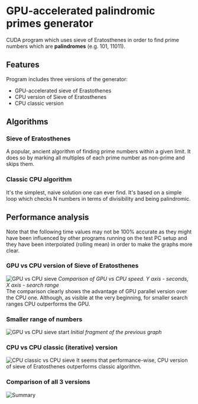 # GPU-accelerated palindromic primes generator
CUDA program which uses sieve of Eratosthenes in order to find prime numbers which are **palindromes**
(e.g. 101, 11011).
## Features
Program includes three versions of the generator:
- GPU-accelerated sieve of Erastothenes
- CPU version of Sieve of Eratosthenes
- CPU classic version
## Algorithms
### Sieve of Eratosthenes
A popular, ancient algorithm of finding prime numbers within a given limit. It does so by marking all multiples of each prime number as non-prime and skips them.
### Classic CPU algorithm
It's the simplest, naive solution one can ever find. It's based on a simple loop which checks N numbers in terms of divisibility and being palindromic.
## Performance analysis
Note that the following time values may not be 100% accurate as they might have been influenced by other programs running on the test PC setup and they have been interpolated (rolling mean) in order to make the graphs more clear.
### GPU vs CPU version of Sieve of Eratosthenes
![GPU vs CPU sieve](https://ochnik.me/public/gpu_cpu_sieve.png)
*Comparison of GPU vs CPU speed. Y axis - seconds, X axis - search range*<br>
The comparison clearly shows the advantage of GPU parallel version over the CPU one.
Although, as visible at the very beginning, for smaller search ranges CPU outperforms the GPU.
### Smaller range of numbers
![GPU vs CPU sieve start](https://ochnik.me/public/gpu_cpu_sieve_start.png)
*Initial fragment of the previous graph*
### CPU vs CPU classic (iterative) version
![CPU classic vs CPU sieve](https://ochnik.me/public/cpu_cpu_sieve.png)
It seems that performance-wise, CPU version of sieve of Eratosthenes outperforms classic algorithm.
### Comparison of all 3 versions
![Summary](https://ochnik.me/public/all.png)
